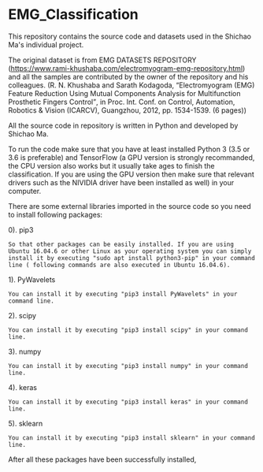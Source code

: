 # EMG_Classification

This repository contains the source code and datasets used in the Shichao Ma's individual project.

The original dataset is from EMG DATASETS REPOSITORY (https://www.rami-khushaba.com/electromyogram-emg-repository.html) and all the samples are contributed by the owner of the repository and his colleagues. (R. N. Khushaba and Sarath Kodagoda, “Electromyogram (EMG) Feature Reduction Using Mutual Components Analysis for Multifunction Prosthetic Fingers Control”‏, in Proc. Int. Conf. on Control, Automation, Robotics & Vision (ICARCV), Guangzhou, 2012, pp. 1534-1539. (6 pages)) 

All the source code in repository is written in Python and developed by Shichao Ma.

To run the code make sure that you have at least installed Python 3 (3.5 or 3.6 is preferable) and TensorFlow (a GPU version is strongly recommanded, the CPU version also works but it usually take ages to finish the classification. If you are using the GPU version then make sure that relevant drivers such as the NIVIDIA driver have been installed as well) in your computer.

There are some external libraries imported in the source code so you need to install following packages:

  0). pip3
  
    So that other packages can be easily installed. If you are using Ubuntu 16.04.6 or other Linux as your operating system you can simply install it by executing "sudo apt install python3-pip" in your command line ( following commands are also executed in Ubuntu 16.04.6).

  1). PyWavelets
  
    You can install it by executing "pip3 install PyWavelets" in your command line.
    
  2). scipy
  
    You can install it by executing "pip3 install scipy" in your command line.
    
  3). numpy
  
    You can install it by executing "pip3 install numpy" in your command line.
    
  4). keras
  
    You can install it by executing "pip3 install keras" in your command line.    
    
  5). sklearn
  
    You can install it by executing "pip3 install sklearn" in your command line. 
  
  
  
  After all these packages have been successfully installed, 
  
  
